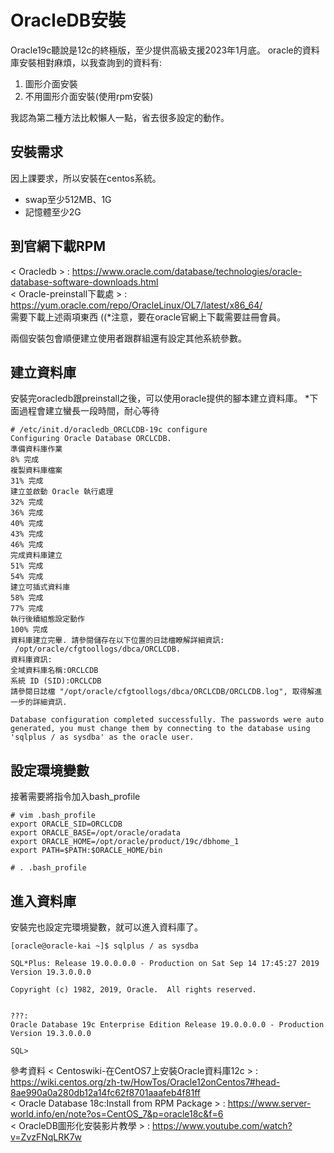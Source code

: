 # OracleDB安裝
Oracle19c聽說是12c的終極版，至少提供高級支援2023年1月底。
oracle的資料庫安裝相對麻煩，以我查詢到的資料有:
1. 圖形介面安裝
2. 不用圖形介面安裝(使用rpm安裝)  

我認為第二種方法比較懶人一點，省去很多設定的動作。

## 安裝需求
因上課要求，所以安裝在centos系統。  
* swap至少512MB、1G
* 記憶體至少2G

## 到官網下載RPM
< Oracledb > : https://www.oracle.com/database/technologies/oracle-database-software-downloads.html  
< Oracle-preinstall下載處 > : https://yum.oracle.com/repo/OracleLinux/OL7/latest/x86_64/   
需要下載上述兩項東西  ((*注意，要在oracle官網上下載需要註冊會員。  

兩個安裝包會順便建立使用者跟群組還有設定其他系統參數。

## 建立資料庫
安裝完oracledb跟preinstall之後，可以使用oracle提供的腳本建立資料庫。
*下面過程會建立蠻長一段時間，耐心等待  
```
# /etc/init.d/oracledb_ORCLCDB-19c configure
Configuring Oracle Database ORCLCDB.
準備資料庫作業
8% 完成
複製資料庫檔案
31% 完成
建立並啟動 Oracle 執行處理
32% 完成
36% 完成
40% 完成
43% 完成                                                                                                                                  46% 完成
完成資料庫建立
51% 完成
54% 完成
建立可插式資料庫
58% 完成
77% 完成
執行後續組態設定動作
100% 完成
資料庫建立完畢. 請參閱儲存在以下位置的日誌檔瞭解詳細資訊:
 /opt/oracle/cfgtoollogs/dbca/ORCLCDB.
資料庫資訊:
全域資料庫名稱:ORCLCDB
系統 ID (SID):ORCLCDB
請參閱日誌檔 "/opt/oracle/cfgtoollogs/dbca/ORCLCDB/ORCLCDB.log", 取得解進一步的詳細資訊.

Database configuration completed successfully. The passwords were auto generated, you must change them by connecting to the database using 'sqlplus / as sysdba' as the oracle user.
```

## 設定環境變數
接著需要將指令加入bash_profile
```
# vim .bash_profile
export ORACLE_SID=ORCLCDB
export ORACLE_BASE=/opt/oracle/oradata
export ORACLE_HOME=/opt/oracle/product/19c/dbhome_1
export PATH=$PATH:$ORACLE_HOME/bin

# . .bash_profile
```

## 進入資料庫
安裝完也設定完環境變數，就可以進入資料庫了。
```
[oracle@oracle-kai ~]$ sqlplus / as sysdba

SQL*Plus: Release 19.0.0.0.0 - Production on Sat Sep 14 17:45:27 2019
Version 19.3.0.0.0

Copyright (c) 1982, 2019, Oracle.  All rights reserved.


???:
Oracle Database 19c Enterprise Edition Release 19.0.0.0.0 - Production
Version 19.3.0.0.0

SQL>
```

參考資料
< Centoswiki-在CentOS7上安裝Oracle資料庫12c > : https://wiki.centos.org/zh-tw/HowTos/Oracle12onCentos7#head-8ae990a0a280db12a14fc62f8701aaafeb4f81ff  
< Oracle Database 18c:Install from RPM Package > : https://www.server-world.info/en/note?os=CentOS_7&p=oracle18c&f=6  
< OracleDB圖形化安裝影片教學 > : https://www.youtube.com/watch?v=ZvzFNqLRK7w  
